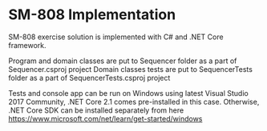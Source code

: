 # SM-808 Implementation

SM-808 exercise solution is implemented with C# and .NET Core framework.

Program and domain classes are put to Sequencer folder as a part of Sequencer.csproj project
Domain classes tests are put to SequencerTests folder as a part of SequencerTests.csproj project

Tests and console app can be run on Windows using latest Visual Studio 2017 Community, .NET Core 2.1 comes pre-installed in this case.
Otherwise, .NET Core SDK can be installed separately from here https://www.microsoft.com/net/learn/get-started/windows
